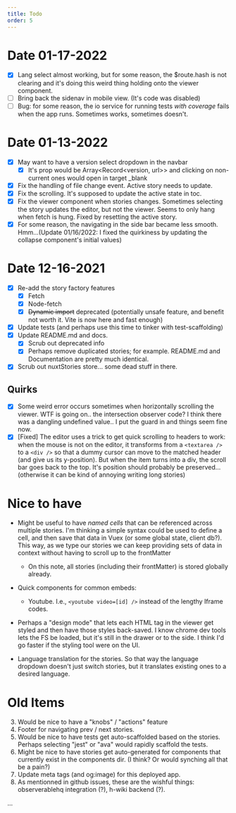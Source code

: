 ```yaml
---
title: Todo
order: 5
---
```


# Date 01-17-2022
* [x] Lang select almost working, but for some reason, the $route.hash is not clearing and it's doing this weird thing holding onto the viewer component.
* [ ] Bring back the sidenav in mobile view. (It's code was disabled)
* [ ] Bug: for some reason, the io service for running tests *with coverage* fails when the app runs. Sometimes works, sometimes doesn't.

# Date 01-13-2022
* [x] May want to have a version select dropdown in the navbar
  - [x] It's prop would be Array<Record<version, url>> and clicking on non-current ones would open in target _blank
* [x] Fix the handling of file change event. Active story needs to update.
* [x] Fix the scrolling. It's supposed to update the active state in toc.
* [x] Fix the viewer component when stories changes. Sometimes selecting the story updates the editor, but not the viewer. Seems to only hang when fetch is hung. Fixed by resetting the active story.
* [x] For some reason, the navigating in the side bar became less smooth. Hmm...(Update 01/16/2022: I fixed the quirkiness by updating the collapse component's initial values)

# Date 12-16-2021

* [x] Re-add the story factory features
  - [x] Fetch
  - [x] Node-fetch
  - [x] ~~Dynamic import~~ deprecated (potentially unsafe feature, and benefit not worth it. Vite is now here and fast enough)
* [x] Update tests (and perhaps use this time to tinker with test-scaffolding)
* [x] Update README.md and docs. 
  * [x] Scrub out deprecated info
  * [x] Perhaps remove duplicated stories; for example. README.md and Documentation are pretty much identical. 
* [x] Scrub out nuxtStories store... some dead stuff in there.

## Quirks
* [x] Some weird error occurs sometimes when horizontally scrolling the viewer. WTF is going on.. the intersection observer code? I think there was a dangling undefined value.. I put the guard in and things seem fine now.
* [x] [Fixed] The editor uses a trick to get quick scrolling to headers to work: when the mouse is not on the editor, it transforms from a `<textarea />` to a `<div />` so that a dummy cursor can move to the matched header (and give us its y-position). But when the item turns into a div, the scroll bar goes back to the top. It's position should probably be preserved...(otherwise it can be kind of annoying writing long stories)

# Nice to have 

* Might be useful to have *named cells* that can be referenced across multiple stories. I'm thinking a simple syntax could be used to define a cell, and then save that data in Vuex (or some global state, client db?). This way, as we type our stories we can keep providing sets of data in context without having to scroll up to the frontMatter
  - On this note, all stories (including their frontMatter) is stored globally already. 

* Quick components for common embeds:
  - Youtube. I.e., `<youtube video=[id] />` instead of the lengthy Iframe codes.
* Perhaps a "design mode" that lets each HTML tag in the viewer get styled and then have those styles back-saved. I know chrome dev tools lets the FS be loaded, but it's still in the drawer or to the side. I think I'd go faster if the styling tool were on the UI. 
* Language translation for the stories. So that way the language dropdown doesn't just switch stories, but it translates existing ones to a desired language.

# Old Items

3. Would be nice to have a "knobs" / "actions" feature 
4. Footer for navigating prev / next stories.
5. Would be nice to have tests get auto-scaffolded based on the stories. Perhaps selecting "jest" or "ava" would rapidly scaffold the tests.
6. Might be nice to have stories get auto-generated for components that currently exist in the components dir. (I think? Or would synching all that be a pain?)
7. Update meta tags (and og:image) for this deployed app.
8. As mentionned in github issues, these are the wishful things: observerablehq integration (?), h-wiki backend (?).

...
